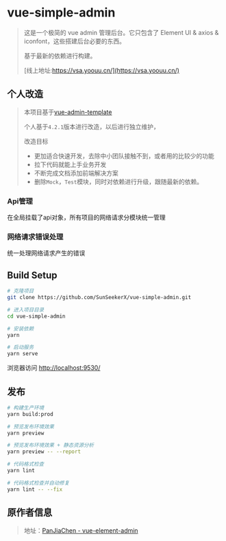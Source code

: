 # vue-simple-admin

> 这是一个极简的 vue admin 管理后台。它只包含了 Element UI & axios & iconfont，这些搭建后台必要的东西。
>
> 基于最新的依赖进行构建。
>
> [线上地址:https://vsa.yoouu.cn/](https://vsa.yoouu.cn/)

## 个人改造

> 本项目基于[vue-admin-template](https://github.com/PanJiaChen/vue-admin-template)
>
> 个人基于`4.2.1`版本进行改造，以后进行独立维护，
>
> 改造目标
>
> - 更加适合快速开发，去除中小团队接触不到，或者用的比较少的功能
> - 拉下代码就能上手业务开发
> - 不断完成文档添加前端解决方案
> - 删除`Mock`，`Test`模块，同时对依赖进行升级，跟随最新的依赖。



### Api管理

在全局挂载了api对象，所有项目的网络请求分模块统一管理



### 网络请求错误处理

统一处理网络请求产生的错误

## Build Setup

```bash
# 克隆项目
git clone https://github.com/SunSeekerX/vue-simple-admin.git

# 进入项目目录
cd vue-simple-admin

# 安装依赖
yarn

# 启动服务
yarn serve
```

浏览器访问 [http://localhost:9530/](http://localhost:9530/)

## 发布

```bash
# 构建生产环境
yarn build:prod

# 预览发布环境效果
yarn preview

# 预览发布环境效果 + 静态资源分析
yarn preview -- --report

# 代码格式检查
yarn lint

# 代码格式检查并自动修复
yarn lint -- --fix
```

## 原作者信息

> 地址：[PanJiaChen - vue-element-admin](https://github.com/PanJiaChen)

